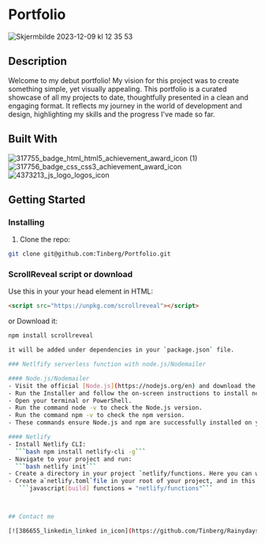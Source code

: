 # Portfolio


![Skjermbilde 2023-12-09 kl  12 35 53](https://github.com/Tinberg/Portfolio/assets/126072224/b1524499-17a1-42f3-8a99-bfd86c3b8c86)

## Description

Welcome to my debut portfolio! My vision for this project was to create something simple, yet visually appealing. This portfolio is a curated showcase of all my projects to date, thoughtfully presented in a clean and engaging format. It reflects my journey in the world of development and design, highlighting my skills and the progress I've made so far.

## Built With

![317755_badge_html_html5_achievement_award_icon (1)](https://github.com/Tinberg/Rainydays/assets/126072224/38fa6731-648a-4696-a360-2333939feb36)  ![317756_badge_css_css3_achievement_award_icon](https://github.com/Tinberg/Rainydays/assets/126072224/1f673d3c-9820-481f-9610-3d22010c8359) 
![4373213_js_logo_logos_icon](https://github.com/Tinberg/Rainydays/assets/126072224/d877fa5d-c0f7-4dd0-beab-cca0b7c02da5) 


## Getting Started

### Installing

1. Clone the repo:

```bash
git clone git@github.com:Tinberg/Portfolio.git
```
### ScrollReveal script or download
Use this in your your head element in HTML: 
```html
<script src="https://unpkg.com/scrollreveal"></script>
```
or Download it: 

```bash
npm install scrollreveal

it will be added under dependencies in your `package.json` file.

### Netlfify serverless function with node.js/Nodemailer

#### Node.js/Nodemailer
- Visit the official [Node.js](https://nodejs.org/en) and download the installer for your operating system (windows.macOS or Linus)
- Run the Installer and follow the on-screen instructions to install node.js and npm(Node´s package manager).
- Open your terminal or PowerShell.
- Run the command node -v to check the Node.js version.
- Run the command npm -v to check the npm version.
- These commands ensure Node.js and npm are successfully installed on your system.

#### Netlify
- Install Netlify CLI:
  ```bash npm install netlify-cli -g```
- Navigate to your project and run:
  ```bash netlify init```
- Create a directory in your project `netlify/functions. Here you can write your serverless function and netlify will automatically deplay these as serverless functions when pushed.
- Create a`netlify.toml`file in your root of your project, and in this case:
   ```javascript[build] functions = "netlify/functions"```



## Contact me

[![386655_linkedin_linked in_icon](https://github.com/Tinberg/Rainydays/assets/126072224/ec1dfc29-cc5c-4c56-90c0-7c4b4808ba1c)](https://www.linkedin.com/in/mathias-tinberg-a13147113/)




